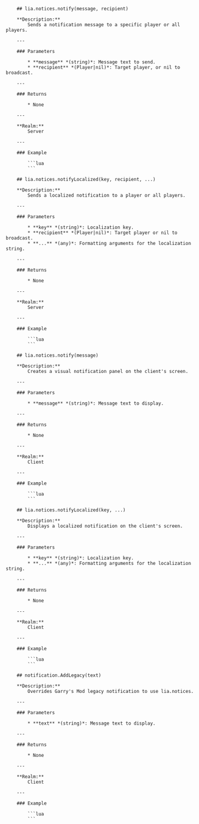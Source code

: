         ## lia.notices.notify(message, recipient)

        **Description:**
            Sends a notification message to a specific player or all players.

        ---

        ### Parameters

            * **message** *(string)*: Message text to send.
            * **recipient** *(Player|nil)*: Target player, or nil to broadcast.

        ---

        ### Returns

            * None

        ---

        **Realm:**
            Server

        ---

        ### Example

            ```lua
            ```

        ## lia.notices.notifyLocalized(key, recipient, ...)

        **Description:**
            Sends a localized notification to a player or all players.

        ---

        ### Parameters

            * **key** *(string)*: Localization key.
            * **recipient** *(Player|nil)*: Target player or nil to broadcast.
            * **...** *(any)*: Formatting arguments for the localization string.

        ---

        ### Returns

            * None

        ---

        **Realm:**
            Server

        ---

        ### Example

            ```lua
            ```

        ## lia.notices.notify(message)

        **Description:**
            Creates a visual notification panel on the client's screen.

        ---

        ### Parameters

            * **message** *(string)*: Message text to display.

        ---

        ### Returns

            * None

        ---

        **Realm:**
            Client

        ---

        ### Example

            ```lua
            ```

        ## lia.notices.notifyLocalized(key, ...)

        **Description:**
            Displays a localized notification on the client's screen.

        ---

        ### Parameters

            * **key** *(string)*: Localization key.
            * **...** *(any)*: Formatting arguments for the localization string.

        ---

        ### Returns

            * None

        ---

        **Realm:**
            Client

        ---

        ### Example

            ```lua
            ```

        ## notification.AddLegacy(text)

        **Description:**
            Overrides Garry's Mod legacy notification to use lia.notices.

        ---

        ### Parameters

            * **text** *(string)*: Message text to display.

        ---

        ### Returns

            * None

        ---

        **Realm:**
            Client

        ---

        ### Example

            ```lua
            ```

